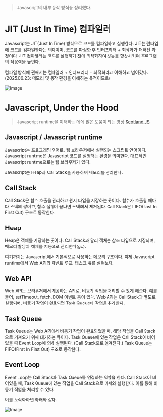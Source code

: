 
> Javascript의 내부 동작 방식을 정리했다.

# JIT (Just In Time) 컴파일러
Javascript는 JIT(Just In Time) 방식으로 코드를 컴파일하고 실행한다. JIT는 런타임에 코드를 컴파일한다는 의미이며, 코드를 파싱한 후 인터프리터 + 최적화가 더해진 과정이다. JIT 컴파일러는 코드를 실행하기 전에 최적화하여 성능을 향상시키며 프로그램의 적응력을 높인다.

컴파일 방식에 관해서는 컴파일러 + 인터프리터 + 최적화라고 이해하고 넘어갔다. (2025.06.23: 메모리 및 동작 환경을 이해하는 목적이므로)

![Image](https://github.com/user-attachments/assets/e0b597ae-ae1b-4ad8-b8c7-d7cd593d7be3)

# Javascript, Under the Hood

> Javascript runtime을 이해하는 데에 많은 도움이 되는 영상 [Scotland JS](https://vimeo.com/96425312)

## Javascript / Javascript runtime
Javascript는 프로그래밍 언어로, 웹 브라우저에서 실행되는 스크립트 언어이다. Javascript runtime은 Javascript 코드를 실행하는 환경을 의미한다. 대표적인 Javascript runtime으로는 웹 브라우저가 있다.

Javascript는 Heap과 Call Stack을 사용하여 메모리를 관리한다.


## Call Stack
Call Stack은 함수 호출을 관리하고 원시 타입을 저장하는 곳이다. 함수가 호출될 때마다 스택에 쌓이고, 함수 실행이 끝나면 스택에서 제거된다. Call Stack은 LIFO(Last In First Out) 구조로 동작한다.


## Heap
Heap은 객체를 저장하는 곳이다. Call Stack과 달리 객체는 참조 타입으로 저장되며, 메모리 할당과 해제를 자동으로 관리한다(gc).

여기까지는 Javascript에서 기본적으로 사용하는 메모리 구조이다. 이제 Javascript runtime에서 Web API와 이벤트 루프, 태스크 큐를 살펴보자.

## Web API
Web API는 브라우저에서 제공하는 API로, 비동기 작업을 처리할 수 있게 해준다. 예를 들어, setTimeout, fetch, DOM 이벤트 등이 있다. Web API는 Call Stack과 별도로 실행되며, 비동기 작업이 완료되면 Task Queue에 작업을 추가한다.

## Task Queue
Task Queue는 Web API에서 비동기 작업이 완료되었을 때, 해당 작업을 Call Stack으로 가져오기 위해 대기하는 큐이다. Task Queue에 있는 작업은 Call Stack이 비어있을 때 Event Loop에 의해 실행된다. (Call Stack으로 옮겨진다.) Task Queue는 FIFO(First In First Out) 구조로 동작한다.

## Event Loop
Event Loop는 Call Stack과 Task Queue를 연결하는 역할을 한다. Call Stack이 비어있을 때, Task Queue에 있는 작업을 Call Stack으로 가져와 실행한다. 이를 통해 비동기 작업을 처리할 수 있다.

이를 도식화하면 아래와 같다.

![Image](https://github.com/user-attachments/assets/d91142a0-fb35-453c-88ea-de490b67d0b4)